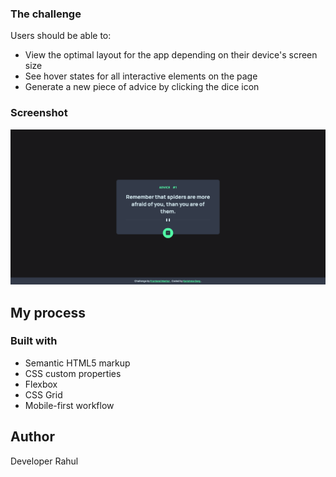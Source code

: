 
### The challenge

Users should be able to:

- View the optimal layout for the app depending on their device's screen size
- See hover states for all interactive elements on the page
- Generate a new piece of advice by clicking the dice icon

### Screenshot

![](./images/screenshot.png)



## My process

### Built with

- Semantic HTML5 markup
- CSS custom properties
- Flexbox
- CSS Grid
- Mobile-first workflow

## Author
Developer Rahul


